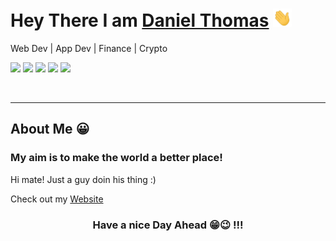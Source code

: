 # Hey There I am [Daniel Thomas]( https://danieltk26.github.io/DanielThomas/index.html#hero) <img src="https://raw.githubusercontent.com/ABSphreak/ABSphreak/master/gifs/Hi.gif" width="30px"></h2>
Web Dev | App Dev | Finance | Crypto

[<img height="30" src="https://img.shields.io/badge/gmail-%231DA1F2.svg?&style=for-the-badge&logo=gmail&logoColor=white" />][gmail]
[<img height="30" src = "https://img.shields.io/badge/Daniel%20Chats-%23E4405F.svg?&style=for-the-badge&logo=&logoColor=white">][danielchats] 
[<img height="30" src="https://img.shields.io/badge/Roblox-%230077B5.svg?&style=for-the-badge&logo=Roblox&logoColor=white" />][roblox]
[<img height="30" src="https://img.shields.io/badge/My%20Website-blue.svg?&style=for-the-badge&logo=myweb&logoColor=white" />][myweb]
[<img height="30" src="https://img.shields.io/badge/-Super%20Teen%20Coders-000000.svg?&style=for-the-badge&logo&logoColor=white" />][grp]

<br />
<hr />


<h2> About Me 😀</h2>

<h3>My aim is to make the world a better place!</h3>

Hi mate! Just a guy doin his thing :)

Check out my [Website]( https://danieltk26.github.io/DanielThomas/index.html#hero)
 
<h3 align="center">Have a nice Day Ahead 😁😉 !!!</h3>

[gmail]: DanielTk999@gmail.com
[danielchats]: https://danieltk26.github.io/Daniel-Chats/
[roblox]: https://www.roblox.com/users/466671545/profile
[myweb]: https://danieltk26.github.io/Daniel-Thomas/index.html#hero
[grp]: https://https://github.com/Super-Teen-Coders
